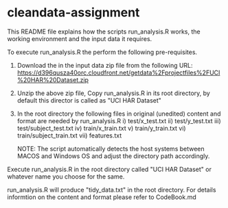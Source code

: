 # cleandata-assignment
This README file explains how the scripts run_analysis.R works, the working environment and the input data it requires.

To execute run_analysis.R the perform the following pre-requisites.
1. Download the in the input data zip file from the following URL:
  https://d396qusza40orc.cloudfront.net/getdata%2Fprojectfiles%2FUCI%20HAR%20Dataset.zip
  
2. Unzip the above zip file,  Copy run_analysis.R in its root directory, by default this director is called as "UCI HAR Dataset"
3. In the root directory the following files in original (unedited) content and format are needed by run_analysis.R
      i)   test/x_test.txt
      ii)  test/y_test.txt
      iii) test/subject_test.txt
      iv)  train/x_train.txt
      v)   train/y_train.txt
      vi)  train/subject_train.txt
      vii) features.txt
      
      NOTE: The script automatically detects the host systems between MACOS and Windows OS and adjust the directory path accordingly.
      
 Execute run_analysis.R in the root directory called "UCI HAR Dataset" or whatever name you choose for the same.
 
 run_analysis.R will produce "tidy_data.txt" in the root directory.  For details informtion on the content and format please refer to CodeBook.md 
